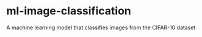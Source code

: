 # ml-image-classification
A machine learning model that classifies images from the CIFAR-10 dataset
